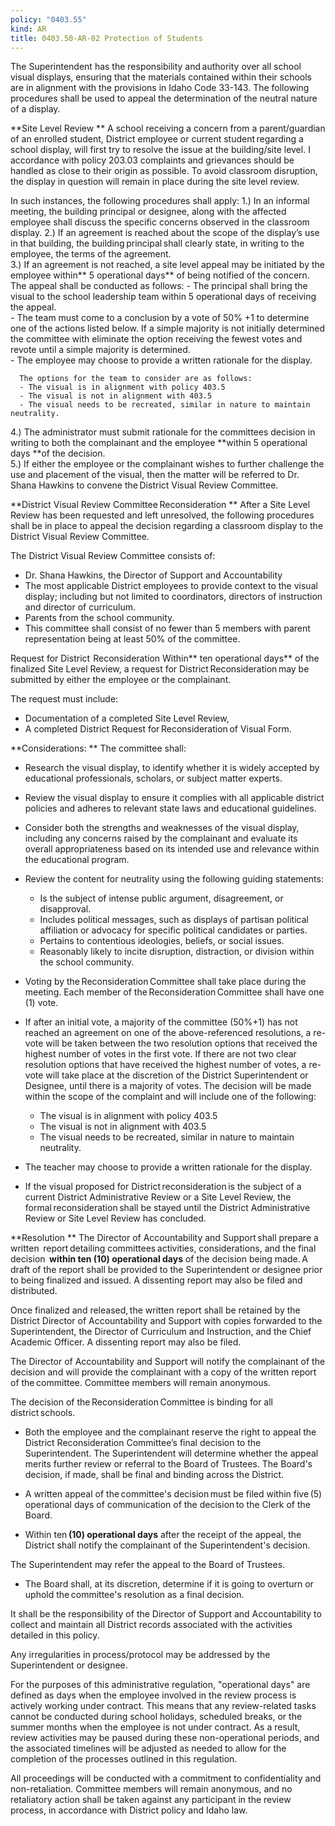```yaml
---
policy: "0403.55"
kind: AR
title: 0403.50-AR-02 Protection of Students
---
```


The Superintendent has the responsibility and authority over all school visual displays, ensuring that the materials contained within their schools are in alignment with the provisions in Idaho Code 33-143.  The following procedures shall be used to appeal the determination of the neutral nature of a display.         

**Site Level Review **
A school receiving a concern from a parent/guardian of an enrolled student, District employee or current student regarding a school display, will first try to resolve the issue at the building/site level. I accordance with policy 203.03 complaints and grievances should be handled as close to their origin as possible.  To avoid classroom disruption, the display in question will remain in place during the site level review.    

In such instances, the following procedures shall apply: 
  1.) In an informal meeting, the building principal or designee, along with the affected employee shall discuss the specific concerns observed in the classroom display. 
  2.) If an agreement is reached about the scope of the display’s use in that building, the building principal shall clearly state, in writing to the employee, the terms of the agreement.  
  3.) If an agreement is not reached, a site level appeal may be initiated by the employee within** 5 operational days** of being notified of the concern.  
      The appeal shall be conducted as follows: 
        - The principal shall bring the visual to the school leadership team within 5 operational days of receiving the appeal.   
        - The team must come to a conclusion by a vote of 50% +1 to determine one of the actions listed below.  If a simple majority is not initially determined the committee with eliminate the option receiving the fewest votes and revote until a simple majority is determined.   
        - The employee may choose to provide a written rationale for the display. 

      The options for the team to consider are as follows:  
      - The visual is in alignment with policy 403.5 
      - The visual is not in alignment with 403.5 
      - The visual needs to be recreated, similar in nature to maintain neutrality.   

  4.) The administrator must submit rationale for the committees decision in writing to both the complainant and the employee **within 5 operational days **of the decision.  
  5.) If either the employee or the complainant wishes to further challenge the use and placement of the visual, then the matter will be referred to Dr. Shana Hawkins to convene the District Visual Review Committee.  

**District Visual Review Committee Reconsideration **
After a Site Level Review has been requested and left unresolved, the following procedures shall be in place to appeal the decision regarding a classroom display to the District Visual Review Committee.  
 
The District Visual Review Committee consists of: 
- Dr. Shana Hawkins, the Director of Support and Accountability  
- The most applicable District employees to provide context to the visual display; including but not limited to coordinators, directors of instruction and director of curriculum.   
- Parents from the school community. 
- This committee shall consist of no fewer than 5 members with parent representation being at least 50% of the committee.   

Request for District  Reconsideration 
Within** ten operational days** of the finalized Site Level Review, a request for District Reconsideration may be submitted by either the employee or the complainant.  

The request must include: 
- Documentation of a completed Site Level Review, 
- A completed District Request for Reconsideration of Visual Form. 

**Considerations: **
The committee shall: 
- Research the visual display, to identify whether it is widely accepted by educational professionals, scholars, or subject matter experts.  
- Review the visual display to ensure it complies with all applicable district policies and adheres to relevant state laws and educational guidelines.  
- Consider both the strengths and weaknesses of the visual display, including any concerns raised by the complainant and evaluate its overall appropriateness based on its intended use and relevance within the educational program. 
- Review the content for neutrality using the following guiding statements:
  - Is the subject of intense public argument, disagreement, or disapproval.
  - Includes political messages, such as displays of partisan political affiliation or advocacy for specific political candidates or parties.  
  - Pertains to contentious ideologies, beliefs, or social issues.
  - Reasonably likely to incite disruption, distraction, or division within the school community. 

- Voting by the Reconsideration Committee shall take place during the meeting. Each member of the Reconsideration Committee shall have one (1) vote. 
- If after an initial vote, a majority of the committee (50%+1) has not reached an agreement on one of the above-referenced resolutions, a re-vote will be taken between the two resolution options that received the highest number of votes in the first vote. If there are not two clear resolution options that have received the highest number of votes, a re-vote will take place at the discretion of the District Superintendent or Designee, until there is a majority of votes. The decision will be made within the scope of the complaint and will include one of the following: 
    - The visual is in alignment with policy 403.5
    - The visual is not in alignment with 403.5
    - The visual needs to be recreated, similar in nature to maintain neutrality.   

- The teacher may choose to provide a written rationale for the display.  
- If the visual proposed for District reconsideration is the subject of a current District Administrative Review or a Site Level Review, the formal reconsideration shall be stayed until the District Administrative Review or Site Level Review has concluded.  

**Resolution 
**
The Director of Accountability and Support shall prepare a written  report detailing committees activities, considerations, and the final decision  **within ten (10) operational days** of the decision being made. A draft of the report shall be provided to the Superintendent or designee prior to being finalized and issued. A dissenting report may also be filed and distributed. 

Once finalized and released, the written report shall be retained by the District Director of Accountability and Support with copies forwarded to the Superintendent, the Director of Curriculum and Instruction, and the Chief Academic Officer. A dissenting report may also be filed. 

The Director of Accountability and Support will notify the complainant of the decision and will provide the complainant with a copy of the written report of the committee. Committee members will remain anonymous. 

The decision of the Reconsideration Committee is binding for all district schools. 

  - Both the employee and the complainant reserve the right to appeal the District Reconsideration Committee’s final decision to the Superintendent. The Superintendent will determine whether the appeal merits further review or referral to the Board of Trustees. The Board's decision, if made, shall be final and binding across the District. 

  - A written appeal of the committee's decision must be filed within five (5) operational days of communication of the decision to the Clerk of the Board. 

  - Within ten **(10) operational days** after the receipt of the appeal, the District shall notify the complainant of the Superintendent's decision. 

The Superintendent may refer the appeal to the Board of Trustees.  

  - The Board shall, at its discretion, determine if it is going to overturn or uphold the committee's resolution as a final decision. 

It shall be the responsibility of the Director of Support and Accountability to collect and maintain all District records associated with the activities detailed in this policy.  

Any irregularities in process/protocol may be addressed by the Superintendent or designee. 

For the purposes of this administrative regulation, "operational days" are defined as days when the employee involved in the review process is actively working under contract. This means that any review-related tasks cannot be conducted during school holidays, scheduled breaks, or the summer months when the employee is not under contract. As a result, review activities may be paused during these non-operational periods, and the associated timelines will be adjusted as needed to allow for the completion of the processes outlined in this regulation. 

All proceedings will be conducted with a commitment to confidentiality and non-retaliation. Committee members will remain anonymous, and no retaliatory action shall be taken against any participant in the review process, in accordance with District policy and Idaho law. 
